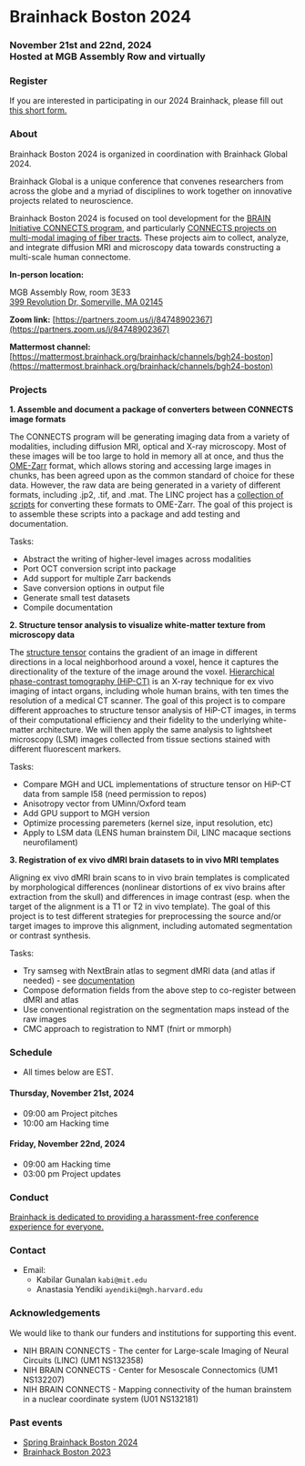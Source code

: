 
# Brainhack Boston 2024
### November 21st and 22nd, 2024 <BR> Hosted at MGB Assembly Row and virtually

### Register

If you are interested in participating in our 2024 Brainhack, please fill out [this short form.](https://forms.gle/rjnX8opcLvorguEk8)

### About
Brainhack Boston 2024 is organized in coordination with Brainhack Global 2024.

Brainhack Global is a unique conference that convenes researchers from across the globe and a myriad of disciplines to work together on innovative projects related to neuroscience.

Brainhack Boston 2024 is focused on tool development for the [BRAIN Initiative CONNECTS program](https://www.ninds.nih.gov/news-events/highlights-announcements/nih-brain-initiative-launches-projects-develop-innovative-technologies-map-brain-incredible-detail), and particularly [CONNECTS projects on multi-modal imaging of fiber tracts](https://reporter.nih.gov/search/Gv18N9u3AUeBAKNSlbkxuA/projects?sort_field=ic_serial_num&sort_order=desc). These projects aim to collect, analyze, and integrate diffusion MRI and microscopy data towards constructing a multi-scale human connectome.

**In-person location:**

MGB Assembly Row, room 3E33<BR>
[399 Revolution Dr, Somerville, MA 02145](https://maps.app.goo.gl/rBJ9CdUx3ntQdbcV9)<BR>

**Zoom link:**
[https://partners.zoom.us/j/84748902367](https://partners.zoom.us/j/84748902367)

**Mattermost channel:**
[https://mattermost.brainhack.org/brainhack/channels/bgh24-boston](https://mattermost.brainhack.org/brainhack/channels/bgh24-boston)

### Projects

**1. Assemble and document a package of converters between CONNECTS image formats**

The CONNECTS program will be generating imaging data from a variety of modalities, including diffusion MRI, optical and X-ray microscopy. Most of these images will be too large to hold in memory all at once, and thus the [OME-Zarr](https://link.springer.com/article/10.1007/s00418-023-02209-1) format, which allows storing and accessing large images in chunks, has been agreed upon as the common standard of choice for these data. However, the raw data are being generated in a variety of different formats, including .jp2, .tif, and .mat. The LINC project has a [collection of scripts](https://github.com/lincbrain/linc-convert) for converting these formats to OME-Zarr. The goal of this project is to assemble these scripts into a package and add testing and documentation.

Tasks:
-  Abstract the writing of higher-level images across modalities
-  Port OCT conversion script into package
-  Add support for multiple Zarr backends
-  Save conversion options in output file
-  Generate small test datasets
-  Compile documentation

**2. Structure tensor analysis to visualize white-matter texture from microscopy data**

The [structure tensor](https://en.wikipedia.org/wiki/Structure_tensor) contains the gradient of an image in different directions in a local neighborhood around a voxel, hence it captures the directionality of the texture of the image around the voxel. [Hierarchical phase-contrast tomography (HiP-CT)](https://mecheng.ucl.ac.uk/hip-ct/) is an X-ray technique for ex vivo imaging of intact organs, including whole human brains, with ten times the resolution of a medical CT scanner. The goal of this project is to compare different approaches to structure tensor analysis of HiP-CT images, in terms of their computational efficiency and their fidelity to the underlying white-matter architecture. We will then apply the same analysis to lightsheet microscopy (LSM) images collected from tissue sections stained with different fluorescent markers.

Tasks:
-  Compare MGH and UCL implementations of structure tensor on HiP-CT data from sample I58 (need permission to repos)
-  Anisotropy vector from UMinn/Oxford team
-  Add GPU support to MGH version
-  Optimize processing paremeters (kernel size, input resolution, etc)
-  Apply to LSM data (LENS human brainstem DiI, LINC macaque sections neurofilament)

**3. Registration of ex vivo dMRI brain datasets to in vivo MRI templates**

Aligning ex vivo dMRI brain scans to in vivo brain templates is complicated by morphological differences (nonlinear distortions of ex vivo brains after extraction from the skull) and differences in image contrast (esp. when the target of the alignment is a T1 or T2 in vivo template). The goal of this project is to test different strategies for preprocessing the source and/or target images to improve this alignment, including automated segmentation or contrast synthesis.

Tasks:
- Try samseg with NextBrain atlas to segment dMRI data (and atlas if needed) - see [documentation](https://surfer.nmr.mgh.harvard.edu/fswiki/HistoAtlasSegmentation)
- Compose deformation fields from the above step to co-register between dMRI and atlas
- Use conventional registration on the segmentation maps instead of the raw images
- CMC approach to registration to NMT (fnirt or mmorph)

### Schedule
- All times below are EST.

#### Thursday, November 21st, 2024

- 09:00 am Project pitches
- 10:00 am Hacking time

#### Friday, November 22nd, 2024

- 09:00 am Hacking time
- 03:00 pm Project updates

###  Conduct

[Brainhack is dedicated to providing a harassment-free conference experience for everyone.](https://brainhack.org/code-of-conduct.html)

### Contact

- Email:
  - Kabilar Gunalan `kabi@mit.edu`
  - Anastasia Yendiki `ayendiki@mgh.harvard.edu`

### Acknowledgements

We would like to thank our funders and institutions for supporting this event.

- NIH BRAIN CONNECTS - The center for Large-scale Imaging of Neural Circuits (LINC) (UM1 NS132358)
- NIH BRAIN CONNECTS - Center for Mesoscale Connectomics (UM1 NS132207)
- NIH BRAIN CONNECTS - Mapping connectivity of the human brainstem in a nuclear coordinate system (U01 NS132181)

### Past events
- [Spring Brainhack Boston 2024](index.2024.04.md)
- [Brainhack Boston 2023](index.2023.12.md)

